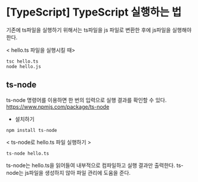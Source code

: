 # [TypeScript] TypeScript 실행하는 법

기존에 ts파일을 실행하기 위해서는 ts파일을 js 파일로 변환한 후에 js파일을 실행해야 한다.

< hello.ts 파일을 실행시킬 때>
```
tsc hello.ts
node hello.js
```

## ts-node

ts-node 명령어를 이용하면 한 번의 입력으로 실행 결과를 확인할 수 있다.
https://www.npmjs.com/package/ts-node

- 설치하기
```
npm install ts-node
```

< ts-node로 hello.ts 파일 실행하기 >
```
ts-node hello.ts
```

ts-node는 hello.ts을 읽어들여 내부적으로 컴파일하고 실행 결과만 출력한다.
ts-node는 js파일을 생성하지 않아 파일 관리에 도움을 준다.